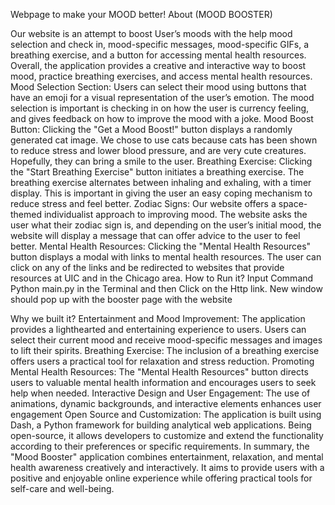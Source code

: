 Webpage to make your MOOD better! About (MOOD BOOSTER)

Our website is an attempt to boost User’s moods with the help mood selection and check in, mood-specific messages, mood-specific GIFs, a breathing exercise, and a button for accessing mental health resources. Overall, the application provides a creative and interactive way to boost mood, practice breathing exercises, and access mental health resources. Mood Selection Section: Users can select their mood using buttons that have an emoji for a visual representation of the user’s emotion. The mood selection is important is checking in on how the user is currency feeling, and gives feedback on how to improve the mood with a joke. Mood Boost Button: Clicking the "Get a Mood Boost!" button displays a randomly generated cat image. We chose to use cats because cats has been shown to reduce stress and lower blood pressure, and are very cute creatures. Hopefully, they can bring a smile to the user. Breathing Exercise: Clicking the "Start Breathing Exercise" button initiates a breathing exercise. The breathing exercise alternates between inhaling and exhaling, with a timer display. This is important in giving the user an easy coping mechanism to reduce stress and feel better. Zodiac Signs: Our website offers a space-themed individualist approach to improving mood. The website asks the user what their zodiac sign is, and depending on the user’s initial mood, the website will display a message that can offer advice to the user to feel better. Mental Health Resources: Clicking the "Mental Health Resources" button displays a modal with links to mental health resources. The user can click on any of the links and be redirected to websites that provide resources at UIC and in the Chicago area. How to Run it? Input Command Python main.py in the Terminal and then Click on the Http link. New window should pop up with the booster page with the website

Why we built it? Entertainment and Mood Improvement: The application provides a lighthearted and entertaining experience to users. Users can select their current mood and receive mood-specific messages and images to lift their spirits. Breathing Exercise: The inclusion of a breathing exercise offers users a practical tool for relaxation and stress reduction. Promoting Mental Health Resources: The "Mental Health Resources" button directs users to valuable mental health information and encourages users to seek help when needed. Interactive Design and User Engagement: The use of animations, dynamic backgrounds, and interactive elements enhances user engagement Open Source and Customization: The application is built using Dash, a Python framework for building analytical web applications. Being open-source, it allows developers to customize and extend the functionality according to their preferences or specific requirements. In summary, the "Mood Booster" application combines entertainment, relaxation, and mental health awareness creatively and interactively. It aims to provide users with a positive and enjoyable online experience while offering practical tools for self-care and well-being.
